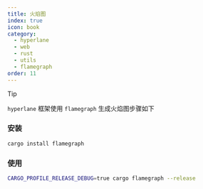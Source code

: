```yaml
---
title: 火焰图
index: true
icon: book
category:
  - hyperlane
  - web
  - rust
  - utils
  - flamegraph
order: 11
---
```


<Share colorful />

> [!tip]
>
> `hyperlane` 框架使用 `flamegraph` 生成火焰图步骤如下

### 安装

```sh
cargo install flamegraph
```

### 使用

```sh
CARGO_PROFILE_RELEASE_DEBUG=true cargo flamegraph --release
```

<Bottom />
